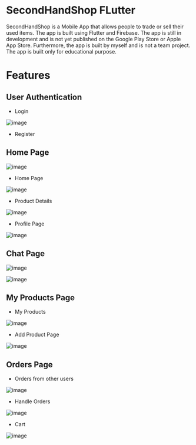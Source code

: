 # SecondHandShop FLutter
SecondHandShop is a Mobile App that allows people to trade or sell their used items. The app is built using Flutter and Firebase. The app is still in development and is not yet published on the Google Play Store or Apple App Store. Furthermore, the app is built by myself and is not a team project. The app is built only for educational purpose.

# Features

## User Authentication

- Login

![image](https://github.com/user-attachments/assets/7282c1a6-1784-409c-8086-d635ec960faa)

- Register

## Home Page

![image](https://github.com/user-attachments/assets/1ee474c5-b971-42b5-97c5-29a225e6dfe2)

- Home Page

![image](https://github.com/user-attachments/assets/3e2032dc-236e-49c0-ae64-33d43004b465)

- Product Details

![image](https://github.com/user-attachments/assets/c984ffd8-5605-43bc-8e06-9421a2a77f4e)

- Profile Page

![image](https://github.com/user-attachments/assets/823f42bc-516b-42bb-ade6-fba63b96b20b)

## Chat Page

![image](https://github.com/user-attachments/assets/7ab4e337-3c48-4e46-8301-a7ba6c85c634)

![image](https://github.com/user-attachments/assets/16382640-dedc-4bd9-9a2c-5aaf06e9bb98)

## My Products Page

- My Products
  
![image](https://github.com/user-attachments/assets/66b6830e-e705-408a-875e-8565f2cf3670)

- Add Product Page

![image](https://github.com/user-attachments/assets/a656d6ec-fd42-4d80-b069-4d4367e31939)

## Orders Page

- Orders from other users

![image](https://github.com/user-attachments/assets/b034739b-f93d-4c99-9d6a-8c5b1274ba08)

- Handle Orders
  
![image](https://github.com/user-attachments/assets/171ab004-7136-4b19-a525-5afa3b48cbfc)

- Cart

![image](https://github.com/user-attachments/assets/1b292387-7e0a-4fbe-acf4-5422331df90b)
